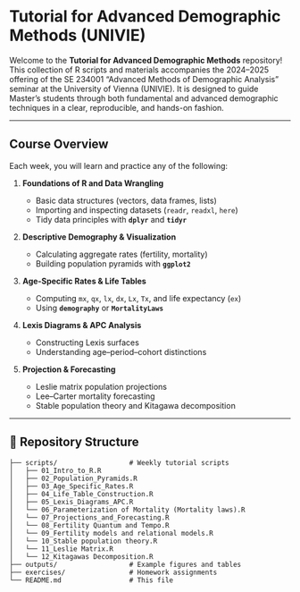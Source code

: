# Tutorial for Advanced Demographic Methods (UNIVIE)

Welcome to the **Tutorial for Advanced Demographic Methods** repository! This collection of R scripts and materials accompanies the 2024–2025 offering of the SE 234001 “Advanced Methods of Demographic Analysis” seminar at the University of Vienna (UNIVIE). It is designed to guide Master’s students through both fundamental and advanced demographic techniques in a clear, reproducible, and hands-on fashion.

---

## Course Overview

Each week, you will learn and practice any of the following:

1. **Foundations of R and Data Wrangling**  
   - Basic data structures (vectors, data frames, lists)  
   - Importing and inspecting datasets (`readr`, `readxl`, `here`)  
   - Tidy data principles with **`dplyr`** and **`tidyr`**

2. **Descriptive Demography & Visualization**  
   - Calculating aggregate rates (fertility, mortality)  
   - Building population pyramids with **`ggplot2`**

3. **Age‐Specific Rates & Life Tables**  
   - Computing `mx`, `qx`, `lx`, `dx`, `Lx`, `Tx`, and life expectancy (`ex`)  
   - Using **`demography`** or **`MortalityLaws`**

4. **Lexis Diagrams & APC Analysis**  
   - Constructing Lexis surfaces  
   - Understanding age–period–cohort distinctions

5. **Projection & Forecasting**  
   - Leslie matrix population projections  
   - Lee–Carter mortality forecasting  
   - Stable population theory and Kitagawa decomposition

---

## 📂 Repository Structure

```text
├── scripts/                  # Weekly tutorial scripts
│   ├── 01_Intro_to_R.R
│   ├── 02_Population_Pyramids.R
│   ├── 03_Age_Specific_Rates.R
│   ├── 04_Life_Table_Construction.R
│   ├── 05_Lexis_Diagrams_APC.R
│   └── 06_Parameterization of Mortality (Mortality laws).R
│   └── 07_Projections_and_Forecasting.R
│   └── 08_Fertility Quantum and Tempo.R
│   └── 09_Fertility models and relational models.R
│   └── 10_Stable population theory.R
│   └── 11_Leslie Matrix.R
│   └── 12_Kitagawas Decomposition.R
├── outputs/                  # Example figures and tables
├── exercises/                # Homework assignments
└── README.md                 # This file

